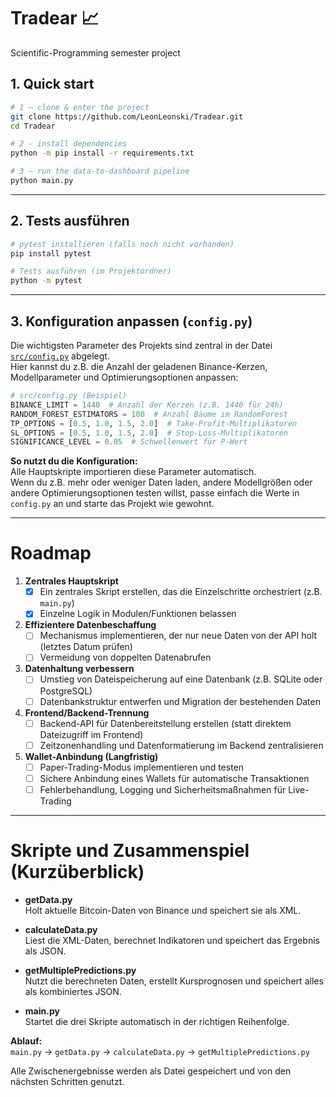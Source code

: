 # Tradear 📈
Scientific-Programming semester project  

## 1. Quick start

```bash
# 1 – clone & enter the project
git clone https://github.com/LeonLeonski/Tradear.git
cd Tradear

# 2 - install dependencies
python -m pip install -r requirements.txt

# 3 – run the data-to-dashboard pipeline
python main.py
```

---

## 2. Tests ausführen

```bash
# pytest installieren (falls noch nicht vorhanden)
pip install pytest

# Tests ausführen (im Projektordner)
python -m pytest
```

---

## 3. Konfiguration anpassen (`config.py`)

Die wichtigsten Parameter des Projekts sind zentral in der Datei [`src/config.py`](src/config.py) abgelegt.  
Hier kannst du z.B. die Anzahl der geladenen Binance-Kerzen, Modellparameter und Optimierungsoptionen anpassen:

```python
# src/config.py (Beispiel)
BINANCE_LIMIT = 1440  # Anzahl der Kerzen (z.B. 1440 für 24h)
RANDOM_FOREST_ESTIMATORS = 100  # Anzahl Bäume im RandomForest
TP_OPTIONS = [0.5, 1.0, 1.5, 2.0]  # Take-Profit-Multiplikatoren
SL_OPTIONS = [0.5, 1.0, 1.5, 2.0]  # Stop-Loss-Multiplikatoren
SIGNIFICANCE_LEVEL = 0.05  # Schwellenwert für P-Wert
```

**So nutzt du die Konfiguration:**  
Alle Hauptskripte importieren diese Parameter automatisch.  
Wenn du z.B. mehr oder weniger Daten laden, andere Modellgrößen oder andere Optimierungsoptionen testen willst, passe einfach die Werte in `config.py` an und starte das Projekt wie gewohnt.

---

# Roadmap

1. **Zentrales Hauptskript**
   - [X] Ein zentrales Skript erstellen, das die Einzelschritte orchestriert (z.B. `main.py`)
   - [X] Einzelne Logik in Modulen/Funktionen belassen

2. **Effizientere Datenbeschaffung**
   - [ ] Mechanismus implementieren, der nur neue Daten von der API holt (letztes Datum prüfen)
   - [ ] Vermeidung von doppelten Datenabrufen

3. **Datenhaltung verbessern**
   - [ ] Umstieg von Dateispeicherung auf eine Datenbank (z.B. SQLite oder PostgreSQL)
   - [ ] Datenbankstruktur entwerfen und Migration der bestehenden Daten

4. **Frontend/Backend-Trennung**
   - [ ] Backend-API für Datenbereitstellung erstellen (statt direktem Dateizugriff im Frontend)
   - [ ] Zeitzonenhandling und Datenformatierung im Backend zentralisieren

5. **Wallet-Anbindung (Langfristig)**
   - [ ] Paper-Trading-Modus implementieren und testen
   - [ ] Sichere Anbindung eines Wallets für automatische Transaktionen
   - [ ] Fehlerbehandlung, Logging und Sicherheitsmaßnahmen für Live-Trading

---

# Skripte und Zusammenspiel (Kurzüberblick)

- **getData.py**  
  Holt aktuelle Bitcoin-Daten von Binance und speichert sie als XML.

- **calculateData.py**  
  Liest die XML-Daten, berechnet Indikatoren und speichert das Ergebnis als JSON.

- **getMultiplePredictions.py**  
  Nutzt die berechneten Daten, erstellt Kursprognosen und speichert alles als kombiniertes JSON.

- **main.py**  
  Startet die drei Skripte automatisch in der richtigen Reihenfolge.

**Ablauf:**  
`main.py` → `getData.py` → `calculateData.py` → `getMultiplePredictions.py`

Alle Zwischenergebnisse werden als Datei gespeichert und von den nächsten Schritten genutzt.